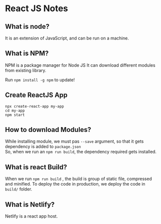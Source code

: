 # React JS Notes

## What is node?
It is an extension of JavaScript, and can be run on a machine.

## What is NPM?
NPM is a package manager for Node JS
It can download different modules from existing library.

Run `npm install -g npm` to update!   

## Create ReactJS App
```shell
npx create-react-app my-app
cd my-app
npm start
```

## How to download Modules?
While installing module, we must pas `--save` argument, so that it gets dependency is added to `package.json` <br/>
So, when we run an `npm run build`, the dependency required gets installed.

## What is react Build?
When we run  `npm run build` , the build is group of static file, compressed and minified.
To deploy the code in production, we deploy the code in  `build/` folder.

## What is Netlify?
Netlify is a react app host.
